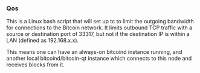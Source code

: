 ### Qos ###

This is a Linux bash script that will set up tc to limit the outgoing bandwidth for connections to the Bitcoin network. It limits outbound TCP traffic with a source or destination port of 33317, but not if the destination IP is within a LAN (defined as 192.168.x.x).

This means one can have an always-on bitcoind instance running, and another local bitcoind/bitcoin-qt instance which connects to this node and receives blocks from it.
